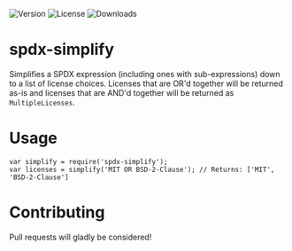 ![Version](https://img.shields.io/npm/v/spdx-simplify.svg)
![License](https://img.shields.io/github/license/Microsoft/spdx-simplify.svg)
![Downloads](https://img.shields.io/npm/dt/spdx-simplify.svg)

# spdx-simplify
Simplifies a SPDX expression (including ones with sub-expressions) down to a list of license choices. Licenses that are OR'd together will be returned as-is and licenses that are AND'd together will be returned as `MultipleLicenses`.

# Usage
```
var simplify = require('spdx-simplify');
var licenses = simplify('MIT OR BSD-2-Clause'); // Returns: ['MIT', 'BSD-2-Clause']
```

# Contributing
Pull requests will gladly be considered!
